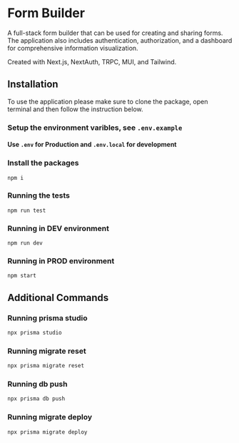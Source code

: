 # Form Builder

A full-stack form builder that can be used for creating and sharing forms. The application also includes authentication, authorization, and a dashboard for comprehensive information visualization.

Created with Next.js, NextAuth, TRPC, MUI, and Tailwind.

## Installation
To use the application please make sure to clone the package, open terminal and then follow the instruction below.

### Setup the environment varibles, see `.env.example`


#### Use `.env` for Production and `.env.local` for development

### Install the packages
```
npm i
```

### Running the tests
```
npm run test
```
### Running in DEV environment
```
npm run dev
```
### Running in PROD environment
```
npm start
```

## Additional Commands

### Running prisma studio
```bash
npx prisma studio
```

### Running migrate reset
```bash
npx prisma migrate reset
```

### Running db push
```bash
npx prisma db push
```

### Running migrate deploy
```bash
npx prisma migrate deploy
```
